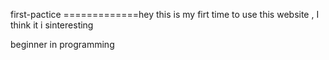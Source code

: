 first-pactice
=============hey this is my firt time to use this website  , I think it i sinteresting 

beginner in programming
